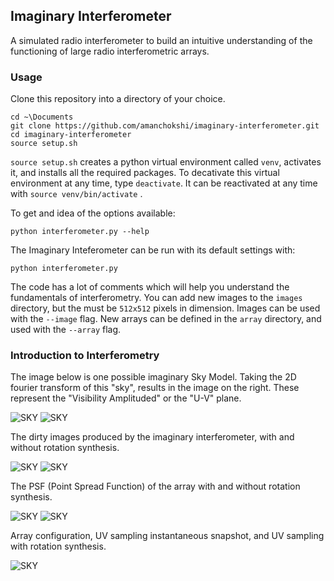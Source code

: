 ## Imaginary Interferometer
A simulated radio interferometer to build an intuitive understanding of the functioning of large radio interferometric arrays.

### Usage

Clone this repository into a directory of your choice.  

```
cd ~\Documents
git clone https://github.com/amanchokshi/imaginary-interferometer.git
cd imaginary-interferometer
source setup.sh
```

`source setup.sh` creates a python virtual environment called `venv`, activates it, and installs all the required packages. To decativate this virtual environment at any time, type `deactivate`. It can be reactivated at any time with `source venv/bin/activate` .  


To get and idea of the options available:  
```
python interferometer.py --help
```

The Imaginary Inteferometer can be run with its default settings with:   
```
python interferometer.py
```


The code has a lot of comments which will help you understand the fundamentals of interferometry. You can add new images to the `images` directory, but the must be `512x512` pixels in dimension. Images can be used with the `--image` flag. New arrays can be defined in the `array` directory, and used with the `--array` flag.


### Introduction to Interferometry

The image below is one possible imaginary Sky Model. Taking the 2D fourier transform of this "sky", results in the image on the right. These represent the "Visibility Amplituded" or the "U-V" plane.  

![SKY](images/F-1.png)
![SKY](images/F-2.png)

The dirty images produced by the imaginary interferometer, with and without rotation synthesis.  

![SKY](images/F-3.png)
![SKY](images/F-4.png)

The PSF (Point Spread Function) of the array with and without rotation synthesis.  

![SKY](images/F-5.png)
![SKY](images/F-6.png)

Array configuration, UV sampling instantaneous snapshot, and UV sampling with rotation synthesis.  

![SKY](images/F-7.png)



